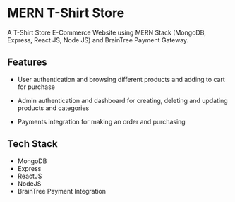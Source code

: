 
# MERN T-Shirt Store

A T-Shirt Store E-Commerce Website using MERN Stack (MongoDB, Express, React JS, Node JS) and BrainTree Payment Gateway.

## Features

 - User authentication and browsing different products and adding to cart for purchase

 - Admin authentication and dashboard for creating, deleting and updating products and categories

 - Payments integration for making an order and purchasing
 
## Tech Stack

- MongoDB
- Express
- ReactJS
- NodeJS 
- BrainTree Payment Integration

